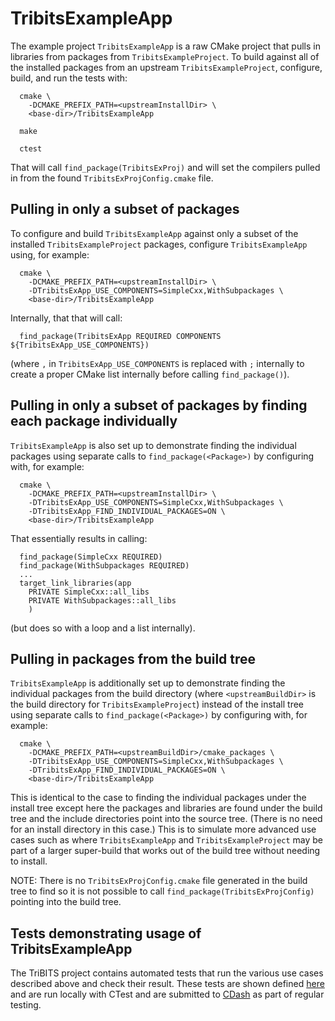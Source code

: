 # TribitsExampleApp

The example project `TribitsExampleApp` is a raw CMake project that pulls in
libraries from packages from `TribitsExampleProject`.  To build against all of
the installed packages from an upstream `TribitsExampleProject`, configure,
build, and run the tests with:

```
  cmake \
    -DCMAKE_PREFIX_PATH=<upstreamInstallDir> \
    <base-dir>/TribitsExampleApp

  make

  ctest
```

That will call `find_package(TribitsExProj)` and will set the compilers
pulled in from the found `TribitsExProjConfig.cmake` file.


## Pulling in only a subset of packages

To configure and build `TribitsExampleApp` against only a subset of the
installed `TribitsExampleProject` packages, configure `TribitsExampleApp`
using, for example:

```
  cmake \
    -DCMAKE_PREFIX_PATH=<upstreamInstallDir> \
    -DTribitsExApp_USE_COMPONENTS=SimpleCxx,WithSubpackages \
    <base-dir>/TribitsExampleApp
```

Internally, that that will call:

```
  find_package(TribitsExApp REQUIRED COMPONENTS ${TribitsExApp_USE_COMPONENTS})
```

(where `,` in `TribitsExApp_USE_COMPONENTS` is replaced with `;` internally to
create a proper CMake list internally before calling `find_package()`).


## Pulling in only a subset of packages by finding each package individually

`TribitsExampleApp` is also set up to demonstrate finding the individual
packages using separate calls to `find_package(<Package>)` by configuring
with, for example:

```
  cmake \
    -DCMAKE_PREFIX_PATH=<upstreamInstallDir> \
    -DTribitsExApp_USE_COMPONENTS=SimpleCxx,WithSubpackages \
    -DTribitsExApp_FIND_INDIVIDUAL_PACKAGES=ON \
    <base-dir>/TribitsExampleApp
```  

That essentially results in calling:

```
  find_package(SimpleCxx REQUIRED)
  find_package(WithSubpackages REQUIRED)
  ...
  target_link_libraries(app
    PRIVATE SimpleCxx::all_libs
    PRIVATE WithSubpackages::all_libs
    )
```

(but does so with a loop and a list internally).


## Pulling in packages from the build tree

`TribitsExampleApp` is additionally set up to demonstrate finding the
individual packages from the build directory (where `<upstreamBuildDir>` is
the build directory for `TribitsExampleProject`) instead of the install tree
using separate calls to `find_package(<Package>)` by configuring with, for
example:

```
  cmake \
    -DCMAKE_PREFIX_PATH=<upstreamBuildDir>/cmake_packages \
    -DTribitsExApp_USE_COMPONENTS=SimpleCxx,WithSubpackages \
    -DTribitsExApp_FIND_INDIVIDUAL_PACKAGES=ON \
    <base-dir>/TribitsExampleApp
```  

This is identical to the case to finding the individual packages under the
install tree except here the packages and libraries are found under the build
tree and the include directories point into the source tree.  (There is no
need for an install directory in this case.)  This is to simulate more
advanced use cases such as where `TribitsExampleApp` and
`TribitsExampleProject` may be part of a larger super-build that works out of
the build tree without needing to install.

NOTE: There is no `TribitsExProjConfig.cmake` file generated in the build tree
to find so it is not possible to call `find_package(TribitsExProjConfig)`
pointing into the build tree.


## Tests demonstrating usage of TribitsExampleApp

The TriBITS project contains automated tests that run the various use cases
described above and check their result.  These tests are shown defined
[here](https://github.com/TriBITSPub/TriBITS/blob/master/test/core/ExamplesUnitTests/TribitsExampleApp_Tests.cmake)
and are run locally with CTest and are submitted to
[CDash](https://github.com/TriBITSPub/TriBITS/wiki/TriBITS-CDash-Dashboard) as
part of regular testing.
